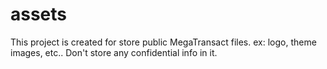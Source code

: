 # assets
This project is created for store public MegaTransact files. ex: logo, theme images, etc.. Don't store any confidential info in it. 
